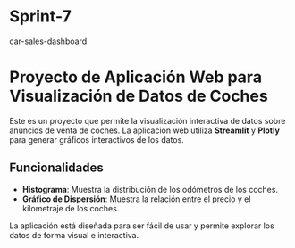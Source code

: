 # Sprint-7
car-sales-dashboard
# Proyecto de Aplicación Web para Visualización de Datos de Coches

Este es un proyecto que permite la visualización interactiva de datos sobre anuncios de venta de coches. La aplicación web utiliza **Streamlit** y **Plotly** para generar gráficos interactivos de los datos.

## Funcionalidades
- **Histograma**: Muestra la distribución de los odómetros de los coches.
- **Gráfico de Dispersión**: Muestra la relación entre el precio y el kilometraje de los coches.

La aplicación está diseñada para ser fácil de usar y permite explorar los datos de forma visual e interactiva.
